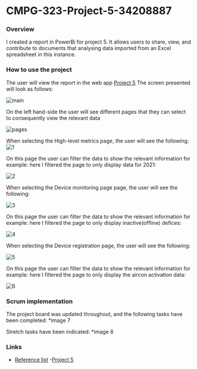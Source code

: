 # CMPG-323-Project-5-34208887
### Overview
I created a report in PowerBi for project 5. It allows users to share, view, and contribute to documents that analysing data imported from an Excel spreadsheet in this instance. 

### How to use the project
The user will view the report in the web app [Project 5](https://app.powerbi.com/groups/me/reports/26077ffc-867c-47e6-9fce-c22703fa1649/ReportSection3a0a5d678da9d08416b2)
The screen presented will look as follows:

![main](https://user-images.githubusercontent.com/79098262/201101245-f8cc5b3e-56f2-400e-bc10-14a5e64dfaad.PNG)


On the left hand-side the user will see different pages that they can select to consequently view the relevant data

![pages](https://user-images.githubusercontent.com/79098262/201101450-f6a8d710-65fe-45e7-b74c-eb87006d4f8d.PNG)

When selecting the High-level metrics page, the user will see the following:
![1](https://user-images.githubusercontent.com/79098262/201101617-5f73a5d2-7a78-4c94-b3fc-3f00117fb84f.PNG)

On this page the user can filter the data to show the relevant information
for example: here I filtered the page to only display data for 2021:

![2](https://user-images.githubusercontent.com/79098262/201101652-0c41753d-c4b7-4c24-b7ba-522988444b68.PNG)


When selecting the Device monitoring page page, the user will see the following:

![3](https://user-images.githubusercontent.com/79098262/201101675-452cf262-d76c-49dd-9ae9-a0bddc654d45.PNG)


On this page the user can filter the data to show the relevant information
for example: here I filtered the page to only display inactive(offline) defices:

![4](https://user-images.githubusercontent.com/79098262/201101693-237077b6-cfa4-4f78-98b0-67cb80ae2477.PNG)


When selecting the Device registration page, the user will see the following:

![5](https://user-images.githubusercontent.com/79098262/201101716-74dcca48-5ec8-4640-ac08-f8021b8b859e.PNG)


On this page the user can filter the data to show the relevant information
for example: here I filtered the page to only display the aircon activation data:

![6](https://user-images.githubusercontent.com/79098262/201101730-8c654442-1607-4536-bbef-42957d343cc8.PNG)


### Scrum implementation
The project board was updated throughout, and the following tasks have been completed:
*image 7

Stretch tasks have been indicated:
*image 8

### Links
- [Reference list]()
-[Project 5]()



